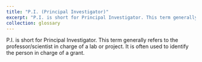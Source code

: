 ```yaml
---
title: "P.I. (Principal Investigator)"
excerpt: "P.I. is short for Principal Investigator. This term generally refers to the professor/scientist in charge of a lab or project."
collection: glossary
---
```


P.I. is short for Principal Investigator. 
This term generally refers to the professor/scientist in charge of a lab or project.
It is often used to identify the person in charge of a grant.
